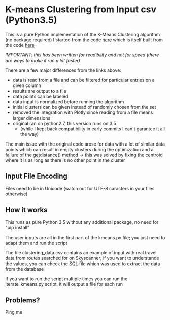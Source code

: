 # K-means Clustering from Input csv (Python3.5)

This is a pure Python implementation of the K-Means Clustering algorithm (no package required)
I started from the code [here](https://gist.github.com/iandanforth/5862470) which is itself built from the code [here](http://pandoricweb.tumblr.com/post/8646701677/python-implementation-of-the-k-means-clustering)

*IMPORTANT: this has been written for readibility and not for speed (there are ways to make it run a lot faster)*

There are a few major differences from the links above:

- data is read from a file and can be filtered for particular entries on a given column
- results are output to a file
- data points can be labeled
- data input is normalized before running the algorithm
- initial clusters can be given instead of randomly chosen from the set
- removed the integration with Plotly since reading from a file means larger dimensions
- original ran on python2.7, this version runs on 3.5
    - (while I kept back compatibility in early commits I can't garantee it all the way)

The main issue with the original code arose for data with a lot of similar data points which can result in empty clusters during the optimization and a failure of the getdistance() method
-> this was solved by fixing the centroid where it is as long as there is no other point in the cluster



## Input File Encoding
Files need to be in Unicode (watch out for UTF-8 caracters in your files otherwise)

## How it works

This runs as pure Python 3.5 without any additional package, no need for "pip install"

The user inputs are all in the first part of the kmeans.py file; you just need to adapt them and run the script

The file clustering_data.csv contains an example of input with real travel data from routes searched for on Skyscanner; if you want to understande the values, you can check the SQL file which was used to extract the data from the database

If you want to run the script multiple times you can run the iterate_kmeans.py script, it will output a file for each run

## Problems?
Ping me

